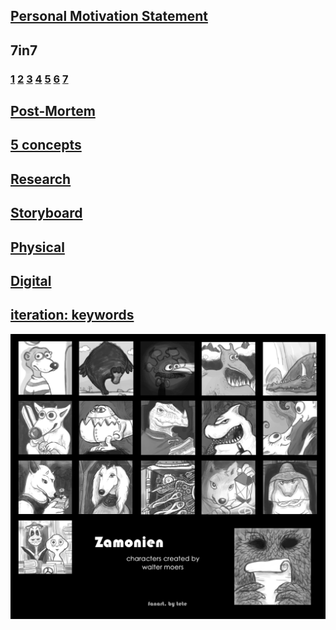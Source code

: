 ## [Personal Motivation Statement](Statement)
## 7in7 
### [1](Day1) [2](Day2) [3](Day3) [4](Day4) [5](Day5) [6](Day6) [7](Day7)
## [Post-Mortem](PostMortem)
## [5 concepts](FConcept)
## [Research](research)
## [Storyboard](storyboard)
## [Physical](physical)
## [Digital](digital)
## [iteration: keywords](keywords)

![Image of Yaktocat](zamonien1.jpg)

## 
